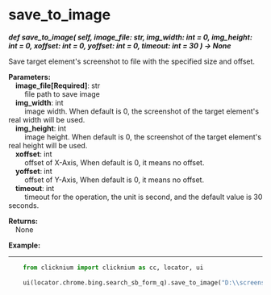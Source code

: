 # save_to_image  
***def save_to_image(
        self,
        image_file: str,
        img_width: int = 0,
        img_height: int = 0,
        xoffset: int = 0,
        yoffset: int  = 0,
        timeout: int = 30
    ) -> None***

Save target element's screenshot to file with the specified size and offset.

**Parameters:**   
    &emsp;**image_file[Required]**: str  
        &emsp;&emsp; file path to save image  
    &emsp;**img_width**: int  
        &emsp;&emsp; image width. When default is 0, the screenshot of the target element's real width will be used.  
    &emsp;**img_height**: int  
        &emsp;&emsp; image height. When default is 0, the screenshot of the target element's real height will be used.  
    &emsp;**xoffset**:  int  
        &emsp;&emsp; offset of X-Axis, When default is 0, it means no offset.  
    &emsp;**yoffset**: int  
        &emsp;&emsp; offset of Y-Axis, When default is 0, it means no offset.  
    &emsp;**timeout**: int  
        &emsp;&emsp; timeout for the operation, the unit is second, and the default value is 30 seconds. 

**Returns:**  
    &emsp;None

**Example:**
***
```python
    from clicknium import clicknium as cc, locator, ui
    
    ui(locator.chrome.bing.search_sb_form_q).save_to_image("D:\\screenshot.png")
```